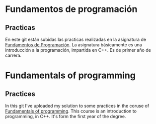 # Fundamentos de programación
## Practicas

En este git están subidas las practicas realizadas en la asignatura de [Fundamentos de Programación](http://www.fdi.ucm.es/Pub/ImpresoFichaDocente.aspx?Id=672).
La asignatura básicamente es una introducción a la programación, impartida en C++. Es de primer año de carrera.

# Fundamentals of programming
## Practices

In this git I've uploaded my solution to some practices in the coruse of [Fundamentals of programming](http://www.fdi.ucm.es/Pub/ImpresoFichaDocente.aspx?Id=672).
This course is an introduction to programming, in C++. It's form the first year of the degree.
